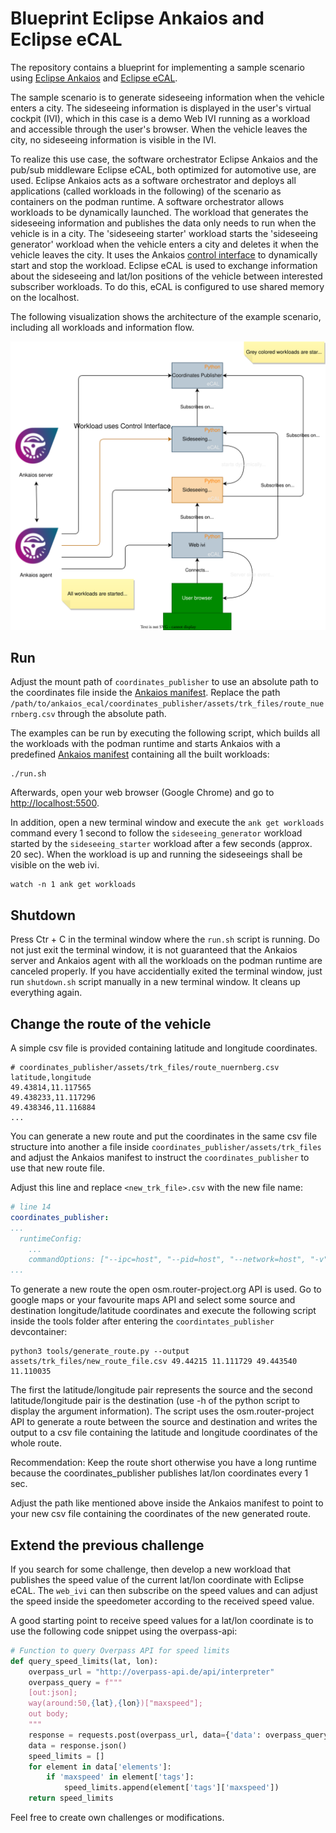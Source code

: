 #  Blueprint Eclipse Ankaios and Eclipse eCAL

The repository contains a blueprint for implementing a sample scenario using [Eclipse Ankaios](https://eclipse-ankaios.github.io/ankaios/0.3/) and [Eclipse eCAL](https://eclipse-ecal.github.io/ecal/).

The sample scenario is to generate sideseeing information when the vehicle enters a city. The sideseeing information is displayed in the user's virtual cockpit (IVI), which in this case is a demo Web IVI running as a workload and accessible through the user's browser. When the vehicle leaves the city, no sideseeing information is visible in the IVI.

To realize this use case, the software orchestrator Eclipse Ankaios and the pub/sub middleware Eclipse eCAL, both optimized for automotive use, are used. Eclipse Ankaios acts as a software orchestrator and deploys all applications (called workloads in the following) of the scenario as containers on the podman runtime. A software orchestrator allows workloads to be dynamically launched. The workload that generates the sideseeing information and publishes the data only needs to run when the vehicle is in a city. The 'sideseeing starter' workload starts the 'sideseeing generator' workload when the vehicle enters a city and deletes it when the vehicle leaves the city. It uses the Ankaios [control interface](https://eclipse-ankaios.github.io/ankaios/0.3/reference/control-interface/) to dynamically start and stop the workload. Eclipse eCAL is used to exchange information about the sideseeing and lat/lon positions of the vehicle between interested subscriber workloads. To do this, eCAL is configured to use shared memory on the localhost.

The following visualization shows the architecture of the example scenario, including all workloads and information flow.

![Sample scenario sideseeings](scenario.drawio.svg)

## Run

Adjust the mount path of `coordinates_publisher` to use an absolute path to the coordinates file inside the [Ankaios manifest](config/startConfig.yaml). Replace the path `/path/to/ankaios_ecal/coordinates_publisher/assets/trk_files/route_nuernberg.csv` through the absolute path.

The examples can be run by executing the following script, which builds all the workloads with the podman runtime and starts Ankaios with a predefined [Ankaios manifest](config/startConfig.yaml) containing all the built workloads:

```shell
./run.sh
```

Afterwards, open your web browser (Google Chrome) and go to [http://localhost:5500](http://localhost:5500).

In addition, open a new terminal window and execute the `ank get workloads` command every 1 second to follow the `sideseeing_generator` workload started by the `sideseeing_starter` workload after a few seconds (approx. 20 sec). When the workload is up and running the sideseeings shall be visible on the web ivi.

```shell
watch -n 1 ank get workloads
```

## Shutdown

Press Ctr + C in the terminal window where the `run.sh` script is running. Do not just exit the terminal window, it is not guaranteed that the Ankaios server and Ankaios agent with all the workloads on the podman runtime are canceled properly. If you have accidentially exited the terminal window, just run `shutdown.sh` script manually in a new terminal window. It cleans up everything again.

## Change the route of the vehicle

A simple csv file is provided containing latitude and longitude coordinates.

```shell
# coordinates_publisher/assets/trk_files/route_nuernberg.csv
latitude,longitude
49.43814,11.117565
49.438233,11.117296
49.438346,11.116884
...
```

You can generate a new route and put the coordinates in the same csv file structure into another a file inside `coordinates_publisher/assets/trk_files` and adjust the Ankaios manifest to instruct the `coordinates_publisher` to use that new route file.

Adjust this line and replace `<new_trk_file>.csv` with the new file name:

```yaml
# line 14
coordinates_publisher:
...
  runtimeConfig:
    ...
    commandOptions: ["--ipc=host", "--pid=host", "--network=host", "-v", "/path/to/coordinates_publisher/assets/trk_files/<new_trk_file>.csv:/trk_files/trk.csv", "--name", "coordinates_publisher"]
...
```

To generate a new route the open osm.router-project.org API is used. Go to google maps or your favourite maps API and select some source and destination longitude/latitude coordinates and execute the following script inside the tools folder after entering the `coordintates_publisher` devcontainer:

```shell
python3 tools/generate_route.py --output assets/trk_files/new_route_file.csv 49.44215 11.111729 49.443540 11.110035
```

The first the latitude/longitude pair represents the source and the second latitude/longitude pair is the destination (use -h of the python script to display the argument information). The script uses the osm.router-project API to generate a route between the source and destination and writes the output to a csv file containing the latitude and longitude coordinates of the whole route.

Recommendation: Keep the route short otherwise you have a long runtime because the coordinates_publisher publishes lat/lon coordinates every 1 sec.

Adjust the path like mentioned above inside the Ankaios manifest to point to your new csv file containing the coordinates of the new generated route.

## Extend the previous challenge

If you search for some challenge, then develop a new workload that publishes the speed value of the current lat/lon coordinate with Eclipse eCAL. The `web_ivi` can then subscribe on the speed values and can adjust the speed inside the speedometer according to the received speed value.

A good starting point to receive speed values for a lat/lon coordinate is to use the following code snippet using the overpass-api:

```python
# Function to query Overpass API for speed limits
def query_speed_limits(lat, lon):
    overpass_url = "http://overpass-api.de/api/interpreter"
    overpass_query = f"""
    [out:json];
    way(around:50,{lat},{lon})["maxspeed"];
    out body;
    """
    response = requests.post(overpass_url, data={'data': overpass_query})
    data = response.json()
    speed_limits = []
    for element in data['elements']:
        if 'maxspeed' in element['tags']:
            speed_limits.append(element['tags']['maxspeed'])
    return speed_limits
```

Feel free to create own challenges or modifications.